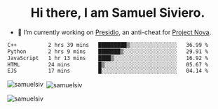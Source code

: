 <h1 align="center">Hi there, I am Samuel Siviero.</h1>

- 🔭 I’m currently working on [Presidio](https://presidio.ac), an anti-cheat for [Project Nova](https://discord.gg/novafn).

<!--START_SECTION:waka-->

```txt
C++          2 hrs 39 mins   █████████▒░░░░░░░░░░░░░░░   36.99 %
Python       2 hrs 9 mins    ███████▒░░░░░░░░░░░░░░░░░   29.91 %
JavaScript   1 hr 13 mins    ████▒░░░░░░░░░░░░░░░░░░░░   16.92 %
HTML         24 mins         █▒░░░░░░░░░░░░░░░░░░░░░░░   05.67 %
EJS          17 mins         █░░░░░░░░░░░░░░░░░░░░░░░░   04.14 %
```

<!--END_SECTION:waka-->

<p><img align="left" src="https://github-readme-stats.vercel.app/api/top-langs?username=samuelsiv&show_icons=true&locale=en&layout=compact&theme=radical" alt="samuelsiv" /></p>

<p>&nbsp;<img align="center" src="https://github-readme-stats.vercel.app/api?username=samuelsiv&show_icons=true&locale=en&theme=radical" alt="samuelsiv" /></p>
<p align="left"> <img src="https://komarev.com/ghpvc/?username=samuelsiv&label=Profile%20views&color=0e75b6&style=flat" alt="samuelsiv" /> </p>
